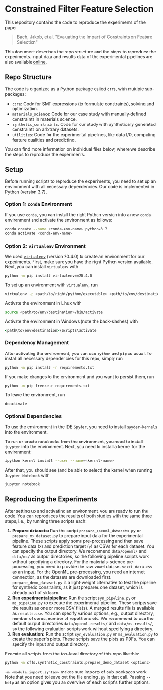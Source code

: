 # Constrained Filter Feature Selection

This repository contains the code to reproduce the experiments of the paper

> Bach, Jakob, et al. "Evaluating the Impact of Constraints on Feature Selection"

This document describes the repo structure and the steps to reproduce the experiments.
Input data and results data of the experimental pipelines are also available [online](https://bwdatadiss.kit.edu/dataset/xxx).

## Repo Structure

The code is organized as a Python package called `cffs`, with multiple sub-packages:

- `core`: Code for SMT expressions (to formulate constraints), solving and optimization.
- `materials_science`: Code for our case study with manually-defined constraints in materials science.
- `synthetic_constraints`: Code for our study with synthetically generated constraints on arbitrary datasets.
- `utilities`: Code for the experimental pipelines, like data I/O, computing feature qualities and predicting.

You can find more information on individual files below, where we describe the steps to reproduce the experiments.

## Setup

Before running scripts to reproduce the experiments, you need to set up an environment with all necessary dependencies.
Our code is implemented in Python (version 3.7).

### Option 1: `conda` Environment

If you use `conda`, you can install the right Python version into a new `conda` environment
and activate the environment as follows:

```bash
conda create --name <conda-env-name> python=3.7
conda activate <conda-env-name>
```

### Option 2: `virtualenv` Environment

We used [`virtualenv`](https://virtualenv.pypa.io/) (version 20.4.0) to create an environment for our experiments.
First, make sure you have the right Python version available.
Next, you can install `virtualenv` with

```bash
python -m pip install virtualenv==20.4.0
```

To set up an environment with `virtualenv`, run


```bash
virtualenv -p <path/to/right/python/executable> <path/to/env/destination>
```

Activate the environment in Linux with

```bash
source <path/to/env/destination>/bin/activate
```

Activate the environment in Windows (note the back-slashes) with

```cmd
<path\to\env\destination>\Scripts\activate
```

### Dependency Management

After activating the environment, you can use `python` and `pip` as usual.
To install all necessary dependencies for this repo, simply run

```bash
python -m pip install -r requirements.txt
```

If you make changes to the environment and you want to persist them, run

```bash
python -m pip freeze > requirements.txt
```

To leave the environment, run

```bash
deactivate
```

### Optional Dependencies

To use the environment in the IDE `Spyder`, you need to install `spyder-kernels` into the environment.

To run or create notebooks from the environment, you need to install `juypter` into the environment.
Next, you need to install a kernel for the environment:

```bash
ipython kernel install --user --name=<kernel-name>
```

After that, you should see (and be able to select) the kernel when running `Juypter Notebook` with

```bash
jupyter notebook
```

## Reproducing the Experiments

After setting up and activating an environment, you are ready to run the code.
You can reproduces the results of both studies with the same three steps, i.e., by running three scripts each:

1. **Prepare datasets:**
Run the script `prepare_openml_datasets.py` or `prepare_ms_dataset.py` to prepare input data for the experimental pipeline.
These scripts apply some pre-processing and then save feature data (`X`) and prediction target (`y`) as CSVs for each dataset.
You can specify the output directory.
We recommend `data/openml/` and `data/ms/` as output directories, so the following pipeline scripts work without specifying a directory.
For the materials-science pre-processing, you need to provide the raw voxel dataset `voxel_data.csv` as an input.
For the OpenML pre-processing, you need an internet connection, as the datasets are downloaded first.
`prepare_demo_dataset.py` is a light-weight alternative to test the pipeline for synthetic constraints,
as it just prepares one dataset, which is already part of `sklearn`.
2. **Run experimental pipeline:**
Run the script `syn_pipeline.py` or `ms_pipeline.py` to execute the experimental pipeline.
These scripts save the results as one or more CSV file(s).
A merged results file is available as `results.csv`.
You can specify various options, e.g., output directory, number of cores, number of repetitions etc.
We recommend to use the default output directories `data/openml-results/` and `data/ms-results/`,
so the following evaluation scripts work without specifying a directory.
3. **Run evaluation:**
Run the script `syn_evaluation.py` or `ms_evaluation.py` to create the paper's plots.
These scripts save the plots as PDFs.
You can specify the input and output directory.

Execute all scripts from the top-level directory of this repo like this:

```bash
python -m cffs.synthetic_constraints.prepare_demo_dataset <options>
```

`-m <module.import.syntax>` makes sure imports of sub-packages work.
Note that you need to leave out the file ending `.py` in that call.
Passing `--help` as an option gives you an overview of each script's further options.

